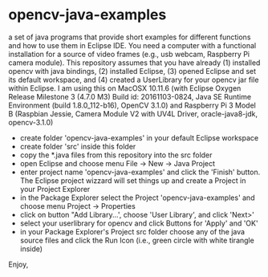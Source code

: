 # opencv-java-examples
a set of java programs that provide short examples for different functions and how to use them in Eclipse IDE. You need a computer with a functional installation for a source of video frames (e.g., usb webcam, Raspberry Pi camera module). This repository assumes that you have already (1) installed opencv with java bindings, (2) installed Eclipse, (3) opened Eclipse and set its default workspace, and (4) created a UserLibrary for your opencv jar file within Eclipse. I am using this on MacOSX 10.11.6 (with Eclipse Oxygen Release Milestone 3 (4.7.0 M3) Build id: 20161103-0824, Java SE Runtime Environment (build 1.8.0_112-b16), OpenCV 3.1.0) and Raspberry Pi 3 Model B (Raspbian Jessie, Camera Module V2 with UV4L Driver, oracle-java8-jdk, opencv-3.1.0)

   - create folder 'opencv-java-examples' in your default Eclipse workspace
   - create folder 'src' inside this folder
   - copy the *.java files from this repository into the src folder
   - open Eclipse and choose menu File -> New -> Java Project
   - enter project name 'opencv-java-examples' and click the 'Finish' button. The Eclipse project wizzard will set things up and create a Project in your Project Explorer
   - in the Package Explorer select the Project 'opencv-java-examples' and choose menu Project -> Properties
   - click on button "Add Library...', choose 'User Library', and click 'Next>'
   - select your userlibrary for opencv and click Buttons for 'Apply' and 'OK'
   - in your Package Explorer's Project src folder choose any of the java source files and click the Run Icon (i.e., green circle with white tirangle inside)

Enjoy,
